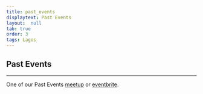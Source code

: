 ```yaml
---
title: past_events
displaytext: Past Events
layout:  null
tab: true
order: 3
tags: Lagos
---
```


## Past Events
---
One of our Past Events [meetup](https://www.meetup.com/OWASP-Lagos-Meetup-Group/events/274025391/) or [eventbrite](https://www.eventbrite.com/e/owasp-talks-tickets-125821713131). 

